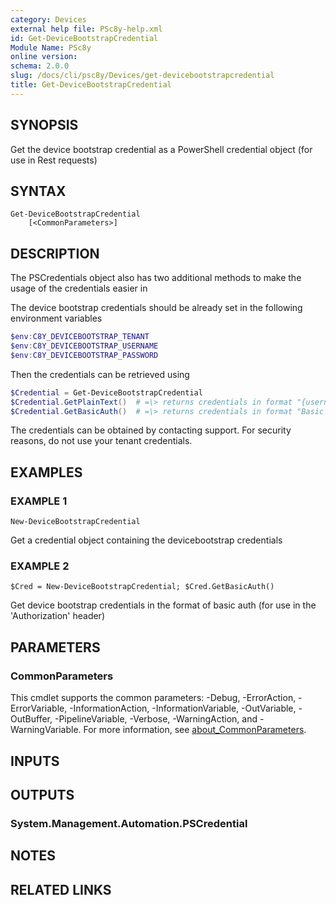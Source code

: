 ```yaml
---
category: Devices
external help file: PSc8y-help.xml
id: Get-DeviceBootstrapCredential
Module Name: PSc8y
online version:
schema: 2.0.0
slug: /docs/cli/psc8y/Devices/get-devicebootstrapcredential
title: Get-DeviceBootstrapCredential
---
```




## SYNOPSIS
Get the device bootstrap credential as a PowerShell credential object (for use in Rest requests)

## SYNTAX

```
Get-DeviceBootstrapCredential
	[<CommonParameters>]
```

## DESCRIPTION
The PSCredentials object also has two additional methods to make the usage of the credentials easier in

The device bootstrap credentials should be already set in the following environment variables

```powershell
$env:C8Y_DEVICEBOOTSTRAP_TENANT
$env:C8Y_DEVICEBOOTSTRAP_USERNAME
$env:C8Y_DEVICEBOOTSTRAP_PASSWORD
```

Then the credentials can be retrieved using

```powershell
$Credential = Get-DeviceBootstrapCredential
$Credential.GetPlainText()  # =\> returns credentials in format "{username}/{password}"
$Credential.GetBasicAuth()  # =\> returns credentials in format "Basic {base64 encoded username/password}"
```

The credentials can be obtained by contacting support.
For security reasons, do not use your tenant credentials.

## EXAMPLES

### EXAMPLE 1
```
New-DeviceBootstrapCredential
```

Get a credential object containing the devicebootstrap credentials

### EXAMPLE 2
```
$Cred = New-DeviceBootstrapCredential; $Cred.GetBasicAuth()
```

Get device bootstrap credentials in the format of basic auth (for use in the 'Authorization' header)

## PARAMETERS

### CommonParameters
This cmdlet supports the common parameters: -Debug, -ErrorAction, -ErrorVariable, -InformationAction, -InformationVariable, -OutVariable, -OutBuffer, -PipelineVariable, -Verbose, -WarningAction, and -WarningVariable. For more information, see [about_CommonParameters](http://go.microsoft.com/fwlink/?LinkID=113216).

## INPUTS

## OUTPUTS

### System.Management.Automation.PSCredential
## NOTES

## RELATED LINKS
